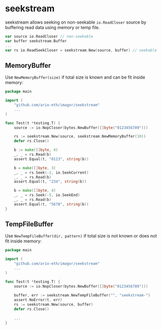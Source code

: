 # seekstream

seekstream allows seeking on non-seekable `io.ReadCloser` source by buffering read data using memory or temp file.

```go
var source io.ReadCloser // non-seekable
var buffer seekstream.Buffer
... 
var rs io.ReadSeekCloser = seekstream.New(source, buffer) // seekable
```

## MemoryBuffer

Use `NewMemoryBuffer(size)` if total size is known and can be fit inside memory:

```go
package main

import (
	"github.com/ario-eth/imagor/seekstream"
	...
)

func Test(t *testing.T) {
	source := io.NopCloser(bytes.NewBuffer([]byte("0123456789")))

	rs := seekstream.New(source, seekstream.NewMemoryBuffer(10))
	defer rs.Close()

	b := make([]byte, 4)
	_, _ = rs.Read(b)
	assert.Equal(t, "0123", string(b))

	b = make([]byte, 3)
	_, _ = rs.Seek(-2, io.SeekCurrent)
	_, _ = rs.Read(b)
	assert.Equal(t, "234", string(b))

	b = make([]byte, 4)
	_, _ = rs.Seek(-5, io.SeekEnd)
	_, _ = rs.Read(b)
	assert.Equal(t, "5678", string(b))
}
```

## TempFileBuffer

Use `NewTempFileBuffer(dir, pattern)` if total size is not known or does not fit inside memory:

```go
package main

import (
	"github.com/ario-eth/imagor/seekstream"
	...
)

func Test(t *testing.T) {
	source := io.NopCloser(bytes.NewBuffer([]byte("0123456789")))
	
	buffer, err := seekstream.NewTempFileBuffer("", "seekstream-") 
	assert.NoError(t, err)
	rs := seekstream.New(source, buffer)
	defer rs.Close()
	
	...
}
```

